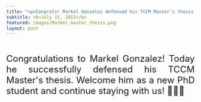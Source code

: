 ```yaml
---
title: "<p>Congrats! Markel Gonzalez defensed his TCCM Master's thesis today &#127881;&#127881;&#127881;</p>"
subtitle: <b>July 15, 2022</b>
featured: images/Markel_master_thesis.png
layout: post
---
```


<br>
<P ALIGN="justify"> <font size="5"> Congratulations to  Markel Gonzalez! Today he successfully defensed his TCCM Master's thesis.
         Welcome him as a new PhD student and continue staying with us! &#127881;&#127881;&#127881;</font></p>
